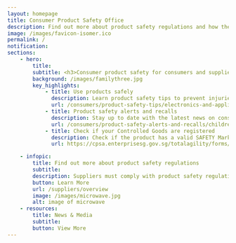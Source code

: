 ```yaml
---
layout: homepage
title: Consumer Product Safety Office
description: Find out more about product safety regulations and how the Consumer Product Safety Office safeguards consumers
image: /images/favicon-isomer.ico
permalink: /
notification: 
sections:
    - hero:
        title: 
        subtitle: <h3>Consumer product safety for consumers and suppliers<h3>
        background: /images/familythree.jpg
        key_highlights:
            - title: Use products safely
              description: Learn product safety tips to prevent injuries to you and your family
              url: /consumers/product-safety-tips/electronics-and-appliances
            - title: Product safety alerts and recalls
              description: Stay up to date with the latest news on consumer product safety in Singapore
              url: /consumers/product-safety-alerts-and-recalls/children-apparel
            - title: Check if your Controlled Goods are registered
              description: Check if the product has a valid SAFETY Mark
              url: https://cpsa.enterprisesg.gov.sg/totalagility/forms/cpssite/PUBSearchCOC.form

    - infopic:
        title: Find out more about product safety regulations
        subtitle: 
        description: Suppliers must comply with product safety regulations to ensure your products do not pose safety risks to consumers.
        button: Learn More
        url: /suppliers/overview
        image: /images/microwave.jpg
        alt: image of microwave
    - resources:
        title: News & Media
        subtitle:
        button: View More
---
```

